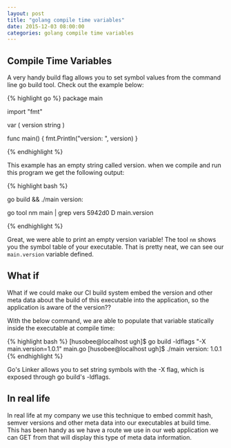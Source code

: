 ```yaml
---
layout: post
title: "golang compile time variables"
date: 2015-12-03 08:00:00
categories: golang compile time variables
---
```


## Compile Time Variables

A very handy build flag allows you to set symbol values from the command line 
go build tool.  Check out the example below:

{% highlight go %}
package main

import "fmt"

var (
    version string
)

func main() {
    fmt.Println("version: ", version)
}

{% endhighlight %}

This example has an empty string called version.  when we compile and run this 
program we get the following output: 

{% highlight bash %}

go build && ./main
version:  


go tool nm main | grep vers
  5942d0 D main.version

{% endhighlight %}

Great, we were able to print an empty version variable! The tool `nm` shows you
the symbol table of your executable.  That is pretty neat, we can see our 
`main.version` variable defined.  

## What if

What if we could make our CI build system embed the version and other meta data 
about the build of this executable into the application, so the application is 
aware of the version??  

With the below command, we are able to populate that variable statically inside 
the executable at compile time:

{% highlight bash %}
[husobee@localhost ugh]$ go build -ldflags "-X main.version=1.0.1" main.go
[husobee@localhost ugh]$ ./main
version:  1.0.1
{% endhighlight %}

Go's Linker allows you to set string symbols with the -X flag, which is exposed 
through go build's -ldflags.  

## In real life

In real life at my company we use this technique to embed commit hash, semver 
versions and other meta data into our executables at build time.  This has been
handy as we have a route we use in our web application we can GET from that will
display this type of meta data information.
